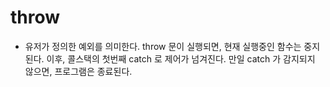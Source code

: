 # throw

- 유저가 정의한 예외를 의미한다. throw 문이 실행되면, 현재 실행중인 함수는 중지된다. 이후, 콜스택의 첫번째 catch 로 제어가 넘겨진다. 만일 catch 가 감지되지 않으면, 프로그램은 종료된다.
